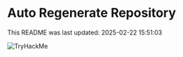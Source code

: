 # Auto Regenerate Repository

This README was last updated: 2025-02-22 15:51:03

 ![TryHackMe](https://tryhackme.com/badge/533634)